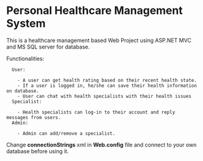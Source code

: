 # Personal Healthcare Management System
This is a healthcare management based Web Project using ASP.NET MVC and MS SQL server for database.

Functionalities:

      User:

        - A user can get health rating based on their recent health state. 
        - If a user is logged in, he/she can save their health information on database.
        - User can chat with health specialists with their health issues
      Specialist:

        - Health specialists can log-in to their account and reply messages from users.
      Admin:

        - Admin can add/remove a specialist.

Change <strong>connectionStrings</strong> xml in <strong>Web.config</strong> file and connect to your own database before using it.
